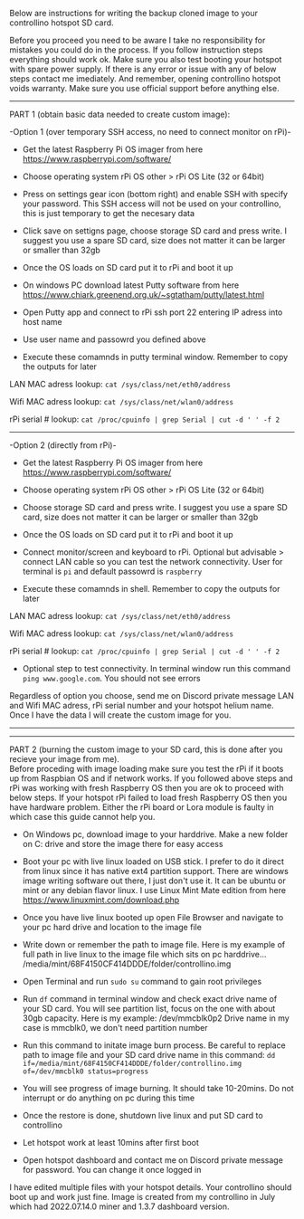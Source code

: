 Below are instructions for writing the backup cloned image to your controllino hotspot SD card. 

Before you proceed you need to be aware I take no responsibility for mistakes you could do in the process. If you follow instruction steps everything should work ok. Make sure you also test booting your hotspot with spare power supply. If there is any error or issue with any of below steps contact me imediately. 
And remember, opening controllino hotspot voids warranty. Make sure you use official support before anything else. 

--------------------------------------------
PART 1 (obtain basic data needed to create custom image): 

-Option 1 (over temporary SSH access, no need to connect monitor on rPi)-

- Get the latest Raspberry Pi OS imager from here https://www.raspberrypi.com/software/

- Choose operating system rPi OS other > rPi OS Lite (32 or 64bit)

- Press on settings gear icon (bottom right) and enable SSH with specify your password. This SSH access will not be used on your controllino, this is just temporary to get the necesary data

- Click save on settigns page, choose storage SD card and press write. I suggest you use a spare SD card, size does not matter it can be larger or smaller than 32gb

- Once the OS loads on SD card put it to rPi and boot it up

- On windows PC download latest Putty software from here https://www.chiark.greenend.org.uk/~sgtatham/putty/latest.html 

- Open Putty app and connect to rPi ssh port 22 entering IP adress into host name 

- Use user name and passowrd you defined above

- Execute these comamnds in putty terminal window. Remember to copy the outputs for later

LAN MAC adress lookup:
`cat /sys/class/net/eth0/address`

Wifi MAC adress lookup:
`cat /sys/class/net/wlan0/address`

rPi serial # lookup:
`cat /proc/cpuinfo | grep Serial | cut -d ' ' -f 2`

--------------------------------------------
-Option 2 (directly from rPi)-

- Get the latest Raspberry Pi OS imager from here https://www.raspberrypi.com/software/

- Choose operating system rPi OS other > rPi OS Lite (32 or 64bit)

- Choose storage SD card and press write. I suggest you use a spare SD card, size does not matter it can be larger or smaller than 32gb

- Once the OS loads on SD card put it to rPi and boot it up

- Connect monitor/screen and keyboard to rPi. Optional but advisable > connect LAN cable so you can test the network connectivity. User for terminal is `pi` and default passowrd is `raspberry`

- Execute these comamnds in shell. Remember to copy the outputs for later

LAN MAC adress lookup:
`cat /sys/class/net/eth0/address`

Wifi MAC adress lookup:
`cat /sys/class/net/wlan0/address`

rPi serial # lookup:
`cat /proc/cpuinfo | grep Serial | cut -d ' ' -f 2`

- Optional step to test connectivity. In terminal window run this command `ping www.google.com`. You should not see errors

Regardless of option you choose, send me on Discord private message LAN and Wifi MAC adress, rPi serial number and your hotspot helium name. 
Once I have the data I will create the custom image for you. 

--------------------------------------------
--------------------------------------------
PART 2 (burning the custom image to your SD card, this is done after you recieve your image from me).  
Before proceding with image loading make sure you test the rPi if it boots up from Raspbian OS and if network works. 
If you followed above steps and rPi was working with fresh Raspberry OS then you are ok to proceed with below steps. 
If your hotspot rPi failed to load fresh Raspberry OS then you have hardware problem. Either the rPi board or Lora module is faulty in which case this guide cannot help you. 

- On Windows pc, download image to your harddrive. Make a new folder on C: drive and store the image there for easy access

- Boot your pc with live linux loaded on USB stick. I prefer to do it direct from linux since it has native ext4 partition support. There are windows image writing software out there, I just don't use it. 
It can be ubuntu or mint or any debian flavor linux. I use Linux Mint Mate edition from here https://www.linuxmint.com/download.php

- Once you have live linux booted up open File Browser and navigate to your pc hard drive and location to the image file

- Write down or remember the path to image file. Here is my example of full path in live linux to the image file which sits on pc harddrive...
/media/mint/68F4150CF414DDDE/folder/controllino.img

- Open Terminal and run `sudo su` command to gain root privileges 

- Run `df` command in terminal window and check exact drive name of your SD card. You will see partition list, focus on the one with about 30gb capacity. Here is my example: 
/dev/mmcblk0p2
Drive name in my case is mmcblk0, we don't need partition number

- Run this command to initate image burn process. Be careful to replace path to image file and your SD card drive name in this command: 
`dd if=/media/mint/68F4150CF414DDDE/folder/controllino.img of=/dev/mmcblk0 status=progress`

- You will see progress of image burning. It should take 10-20mins. Do not interrupt or do anything on pc during this time

- Once the restore is done, shutdown live linux and put SD card to controllino 

- Let hotspot work at least 10mins after first boot 

- Open hotspot dashboard and contact me on Discord private message for password. You can change it once logged in

I have edited multiple files with your hotspot details. Your controllino should boot up and work just fine. Image is created from my controllino in July which had 2022.07.14.0 miner and 1.3.7 dashboard version. 
